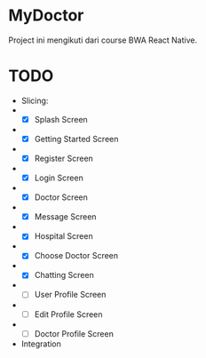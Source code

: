 # MyDoctor
Project ini mengikuti dari course BWA React Native.

# TODO

- Slicing:
- - [x] Splash Screen
- - [x] Getting Started Screen
- - [x] Register Screen
- - [x] Login Screen
- - [x] Doctor Screen
- - [x] Message Screen
- - [x] Hospital Screen
- - [x] Choose Doctor Screen
- - [x] Chatting Screen
- - [ ] User Profile Screen
- - [ ] Edit Profile Screen
- - [ ] Doctor Profile Screen

- Integration
